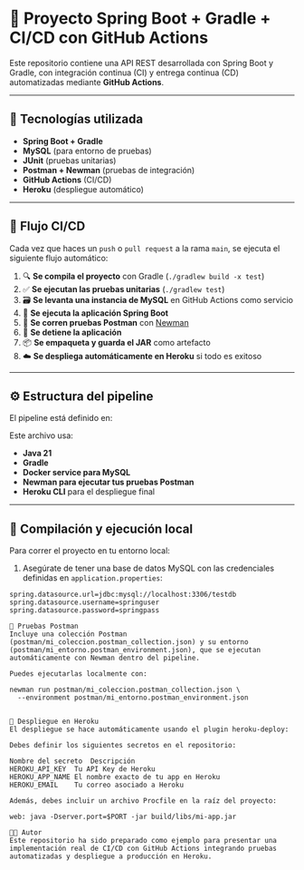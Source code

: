 # 🚀 Proyecto Spring Boot + Gradle + CI/CD con GitHub Actions

Este repositorio contiene una API REST desarrollada con Spring Boot y Gradle, con integración continua (CI) y entrega continua (CD) automatizadas mediante **GitHub Actions**.

---

## 🧩 Tecnologías utilizada

- **Spring Boot + Gradle**
- **MySQL** (para entorno de pruebas)
- **JUnit** (pruebas unitarias)
- **Postman + Newman** (pruebas de integración)
- **GitHub Actions** (CI/CD)
- **Heroku** (despliegue automático)

---

## 🔁 Flujo CI/CD

Cada vez que haces un `push` o `pull request` a la rama `main`, se ejecuta el siguiente flujo automático:

1. 🔍 **Se compila el proyecto** con Gradle (`./gradlew build -x test`)
2. ✅ **Se ejecutan las pruebas unitarias** (`./gradlew test`)
3. 🗃️ **Se levanta una instancia de MySQL** en GitHub Actions como servicio
4. 🚀 **Se ejecuta la aplicación Spring Boot**
5. 🧪 **Se corren pruebas Postman** con [Newman](https://www.npmjs.com/package/newman)
6. 🛑 **Se detiene la aplicación**
7. 📦 **Se empaqueta y guarda el JAR** como artefacto
8. ☁️ **Se despliega automáticamente en Heroku** si todo es exitoso

---

## ⚙️ Estructura del pipeline

El pipeline está definido en:


Este archivo usa:
- **Java 21**
- **Gradle**
- **Docker service para MySQL**
- **Newman para ejecutar tus pruebas Postman**
- **Heroku CLI** para el despliegue final

---

## 🐘 Compilación y ejecución local

Para correr el proyecto en tu entorno local:

1. Asegúrate de tener una base de datos MySQL con las credenciales definidas en `application.properties`:

```properties
spring.datasource.url=jdbc:mysql://localhost:3306/testdb
spring.datasource.username=springuser
spring.datasource.password=springpass

🧪 Pruebas Postman
Incluye una colección Postman (postman/mi_coleccion.postman_collection.json) y su entorno (postman/mi_entorno.postman_environment.json), que se ejecutan automáticamente con Newman dentro del pipeline.

Puedes ejecutarlas localmente con:

newman run postman/mi_coleccion.postman_collection.json \
  --environment postman/mi_entorno.postman_environment.json


🚀 Despliegue en Heroku
El despliegue se hace automáticamente usando el plugin heroku-deploy:

Debes definir los siguientes secretos en el repositorio:

Nombre del secreto	Descripción
HEROKU_API_KEY	Tu API Key de Heroku
HEROKU_APP_NAME	El nombre exacto de tu app en Heroku
HEROKU_EMAIL	Tu correo asociado a Heroku

Además, debes incluir un archivo Procfile en la raíz del proyecto:

web: java -Dserver.port=$PORT -jar build/libs/mi-app.jar

👨‍💻 Autor
Este repositorio ha sido preparado como ejemplo para presentar una implementación real de CI/CD con GitHub Actions integrando pruebas automatizadas y despliegue a producción en Heroku.

